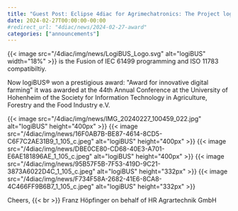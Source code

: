 ```yaml
---
title: "Guest Post: Eclipse 4diac for Agrimechatronics: The Project logiBUS won a prestigious award"
date: 2024-02-27T00:00:00-00:00
#redirect_url: "4diac/news/2024-02-27-award"
categories: ["announcements"]
---
```


{{< image src="/4diac/img/news/LogiBUS_Logo.svg" alt="logiBUS" width="18%" >}} is the Fusion of IEC 61499 programming and ISO 11783 compatibiltiy. 

Now logiBUS&reg; won a prestigious award: "Award for innovative digital farming" it was awarded at the 44th Annual Conference at the University of Hohenheim of the Society for Information Technology in Agriculture, Forestry and the Food Industry e.V.

{{< image src="/4diac/img/news/IMG_20240227_100459_022.jpg" alt="logiBUS" height="400px" >}}
{{< image src="/4diac/img/news/16F0AB7B-BE87-4614-8CD5-C6F7C2AE31B9_1_105_c.jpeg" alt="logiBUS" height="400px" >}}
{{< image src="/4diac/img/news/DBE0CE80-CD68-40E3-A701-E6AE181896AE_1_105_c.jpeg" alt="logiBUS" height="400px" >}}
{{< image src="/4diac/img/news/95B57F5B-7F53-419D-9C21-3873A6022D4C_1_105_c.jpeg" alt="logiBUS" height="332px" >}}
{{< image src="/4diac/img/news/F734F58A-2682-41E6-8CA8-4C466FF9B6B7_1_105_c.jpeg" alt="logiBUS" height="332px" >}}

Cheers, {{< br >}}
Franz Höpfinger on behalf of HR Agrartechnik GmbH